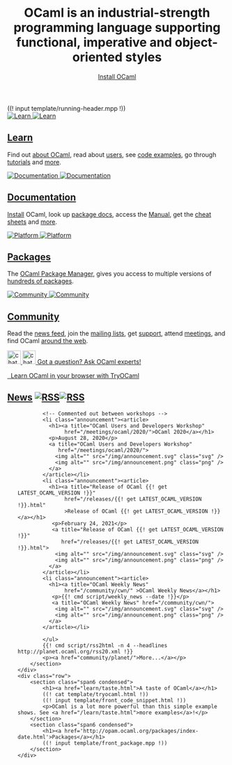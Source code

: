 <!-- ((! set title OCaml !)) ((! set core !)) ((! set nobreadcrumb !)) -->
<!-- ((! set advertise_rss true !)) -->

<header id="home-header">
    <div class="container">
        <div class="row">
            <h1 class="span9">OCaml is an industrial-strength programming language supporting functional, imperative and object-oriented styles</h1>
            <div class="span3">
                <div>
                    <a class="btn" href="/learn/tutorials/up_and_running.html">Install OCaml</a>
                </div>
            </div>
        </div>
    </div>
</header>
<div class="container core-running-header">
((! input template/running-header.mpp !))
</div>
<div class="container">
    <div class="row home-hero">
        <div class="span8">
            <div class="row">
                <section class="span4 home-feature">
                    <a href="/learn/">
                        <img src="/img/learn-large.svg" alt="Learn" class="svg" />
                        <img src="/img/learn-large.png" alt="Learn" class="png" />
                    </a>
                    <h1><a href="/learn/">Learn</a></h1>
                    <p>Find out <a href="/learn/description.html">about OCaml</a>, read about <a href="/learn/companies.html">users</a>, see <a href="learn/taste.html">code examples</a>, go through <a href="/learn/tutorials/">tutorials</a> and <a href="/learn/">more</a>.</p>
                </section>
                <section class="span4 home-feature">
                    <a href="/docs/">
                        <img src="/img/documentation-large.svg"
						alt="Documentation" class="svg" />
                        <img src="/img/documentation-large.png"
						alt="Documentation" class="png" />
                    </a>
                    <h1><a href="/docs/">Documentation</a></h1>
                    <p><a href="docs/install.html" >Install</a> OCaml,
					look up <a href="https://opam.ocaml.org/packages/">package docs</a>, access the
					<a
    href="/releases/latest/manual.html"
					>Manual</a>, get the <a href="/docs/cheat_sheets.html">cheat sheets</a> and <a href="/docs/">more</a>.</p>
                </section>
            </div>
            <div class="row">
                <section class="span4 home-feature">
                    <a href="https://opam.ocaml.org">
                        <img src="/img/platform-large.svg" alt="Platform"
						 class="svg" />
                        <img src="/img/platform-large.png" alt="Platform"
						 class="png" />
					</a>
                    <h1><a href="https://opam.ocaml.org">Packages</a></h1>
                    <p>The <a href="https://opam.ocaml.org">OCaml Package
					Manager</a>, gives you access to multiple versions of
					<a href="https://opam.ocaml.org/packages/">hundreds of
					packages</a>.</p>
                </section>
                <section class="span4 home-feature">
                    <a href="/community/">
                        <img src="/img/community-large.svg" alt="Community"
						 class="svg" />
                        <img src="/img/community-large.png" alt="Community"
						 class="png" />
                    </a>
                    <h1><a href="/community/">Community</a></h1>
                    <p>Read the <a href="/community/planet/">news feed</a>, join the <a href="/community/mailing_lists.html">mailing lists</a>, get <a href="/community/support.html">support</a>,
                    attend <a href="/meetings/">meetings</a>, and find OCaml
                    <a href="/community/#ocaml-around-web"
                        >around the web</a>.</p>
                </section>
            </div>
            <div id="home-learn">
			     <a href="https://discuss.ocaml.org/"
                   target="_blank"
			      ><img src="/img/chat.svg" alt="chat" class="svg"
                    style="width: 4ex;" />
                   <img src="/img/chat.png" alt="chat" class="png"
                    style="width: 4ex;" />
                   Got a question?
                   Ask OCaml experts!</a>
			   <br/>
			   <div style="margin-top: 2ex;" >
                <a href="http://try.ocamlpro.com">
                    <img class="svg hidden-phone" src="/img/try-ocaml.svg"
					  alt="" />
                    <img class="png hidden-phone" src="/img/try-ocaml.png"
					 alt="" />
                    Learn OCaml in your browser with TryOCaml
                </a>
			   </div>
            </div>
        </div>
        <section id="home-news" class="span4 condensed">
            <h1 class="ruled">
                <a href="/community/planet/"
				title="See planet posts">News</a>
                <a href="/feed.xml"
				title="Planet RSS feed"
				><img class="svg rss" src="/img/rss.svg" alt="RSS"
				/><img class="png" src="/img/rss.png" alt="RSS" /></a>
            </h1>
			<ul class="news-feed" style="margin-bottom: 0px">

            <!-- Commented out between workshops -->
			<li class="announcement"><article>
			  <h1><a title="OCaml Users and Developers Workshop"
			       href="/meetings/ocaml/2020/">OCaml 2020</a></h1>
			  <p>August 28, 2020</p>
			  <a title="OCaml Users and Developers Workshop"
			     href="/meetings/ocaml/2020/">
			    <img alt="" src="/img/announcement.svg" class="svg" />
			    <img alt="" src="/img/announcement.png" class="png" />
			  </a>
			</article></li>
			<li class="announcement"><article>
			  <h1><a title="Release of OCaml {{! get LATEST_OCAML_VERSION !}}"
			       href="/releases/{{! get LATEST_OCAML_VERSION !}}.html"
				   >Release of OCaml {{! get LATEST_OCAML_VERSION !}}</a></h1>
			   <p>February 24, 2021</p>
			   <a title="Release of OCaml {{! get LATEST_OCAML_VERSION !}}"
			      href="/releases/{{! get LATEST_OCAML_VERSION !}}.html">
			    <img alt="" src="/img/announcement.svg" class="svg" />
			    <img alt="" src="/img/announcement.png" class="png" />
			  </a>
			</article></li>
			<li class="announcement"><article>
			  <h1><a title="OCaml Weekly News"
			       href="/community/cwn/" >OCaml Weekly News</a></h1>
			   <p>{{! cmd script/weekly_news --date !}}</p>
			   <a title="OCaml Weekly News" href="/community/cwn/">
			    <img alt="" src="/img/announcement.svg" class="svg" />
			    <img alt="" src="/img/announcement.png" class="png" />
			  </a>
			</article></li>

	        </ul>
            {{! cmd script/rss2html -n 4 --headlines http://planet.ocaml.org/rss20.xml !}}
            <p><a href="community/planet/">More...</a></p>
        </section>
    </div>
    <div class="row">
        <section class="span6 condensed">
            <h1><a href="learn/taste.html">A taste of OCaml</a></h1>
            ((! cat template/tryocaml.html !))
            ((! input template/front_code_snippet.html !))
            <p>OCaml is a lot more powerful than this simple example shows. See <a href="/learn/taste.html">more examples</a>!</p>
        </section>
        <section class="span6 condensed">
            <h1><a href='http://opam.ocaml.org/packages/index-date.html'>Packages</a></h1>
            ((! input template/front_package.mpp !))
        </section>
    </div>
</div>
